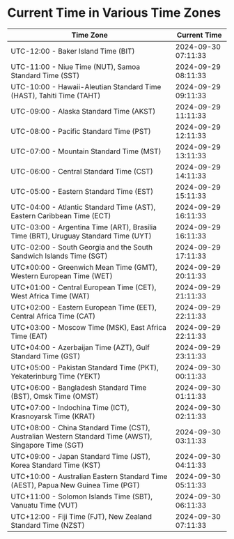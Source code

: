 # Current Time in Various Time Zones

| Time Zone | Current Time |
|-----------|--------------|
| UTC-12:00 - Baker Island Time (BIT) | 2024-09-30 07:11:33 |
| UTC-11:00 - Niue Time (NUT), Samoa Standard Time (SST) | 2024-09-29 08:11:33 |
| UTC-10:00 - Hawaii-Aleutian Standard Time (HAST), Tahiti Time (TAHT) | 2024-09-29 09:11:33 |
| UTC-09:00 - Alaska Standard Time (AKST) | 2024-09-29 11:11:33 |
| UTC-08:00 - Pacific Standard Time (PST) | 2024-09-29 12:11:33 |
| UTC-07:00 - Mountain Standard Time (MST) | 2024-09-29 13:11:33 |
| UTC-06:00 - Central Standard Time (CST) | 2024-09-29 14:11:33 |
| UTC-05:00 - Eastern Standard Time (EST) | 2024-09-29 15:11:33 |
| UTC-04:00 - Atlantic Standard Time (AST), Eastern Caribbean Time (ECT) | 2024-09-29 16:11:33 |
| UTC-03:00 - Argentina Time (ART), Brasília Time (BRT), Uruguay Standard Time (UYT) | 2024-09-29 16:11:33 |
| UTC-02:00 - South Georgia and the South Sandwich Islands Time (SGT) | 2024-09-29 17:11:33 |
| UTC±00:00 - Greenwich Mean Time (GMT), Western European Time (WET) | 2024-09-29 20:11:33 |
| UTC+01:00 - Central European Time (CET), West Africa Time (WAT) | 2024-09-29 21:11:33 |
| UTC+02:00 - Eastern European Time (EET), Central Africa Time (CAT) | 2024-09-29 22:11:33 |
| UTC+03:00 - Moscow Time (MSK), East Africa Time (EAT) | 2024-09-29 22:11:33 |
| UTC+04:00 - Azerbaijan Time (AZT), Gulf Standard Time (GST) | 2024-09-29 23:11:33 |
| UTC+05:00 - Pakistan Standard Time (PKT), Yekaterinburg Time (YEKT) | 2024-09-30 00:11:33 |
| UTC+06:00 - Bangladesh Standard Time (BST), Omsk Time (OMST) | 2024-09-30 01:11:33 |
| UTC+07:00 - Indochina Time (ICT), Krasnoyarsk Time (KRAT) | 2024-09-30 02:11:33 |
| UTC+08:00 - China Standard Time (CST), Australian Western Standard Time (AWST), Singapore Time (SGT) | 2024-09-30 03:11:33 |
| UTC+09:00 - Japan Standard Time (JST), Korea Standard Time (KST) | 2024-09-30 04:11:33 |
| UTC+10:00 - Australian Eastern Standard Time (AEST), Papua New Guinea Time (PGT) | 2024-09-30 05:11:33 |
| UTC+11:00 - Solomon Islands Time (SBT), Vanuatu Time (VUT) | 2024-09-30 06:11:33 |
| UTC+12:00 - Fiji Time (FJT), New Zealand Standard Time (NZST) | 2024-09-30 07:11:33 |
